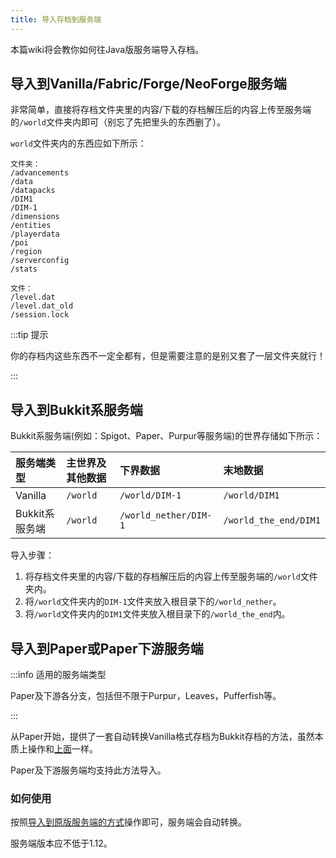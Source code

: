 ```yaml
---
title: 导入存档到服务端
---
```


本篇wiki将会教你如何往Java版服务端导入存档。

## 导入到Vanilla/Fabric/Forge/NeoForge服务端

非常简单，直接将存档文件夹里的内容/下载的存档解压后的内容上传至服务端的`/world`文件夹内即可（别忘了先把里头的东西删了）。

`world`文件夹内的东西应如下所示：

```text
文件夹：
/advancements
/data
/datapacks
/DIM1
/DIM-1
/dimensions
/entities
/playerdata
/poi
/region
/serverconfig
/stats

文件：
/level.dat
/level.dat_old
/session.lock
```

:::tip 提示

你的存档内这些东西不一定全都有，但是需要注意的是别又套了一层文件夹就行！

:::

## 导入到Bukkit系服务端

Bukkit系服务端(例如：Spigot、Paper、Purpur等服务端)的世界存储如下所示：

| 服务端类型 | 主世界及其他数据 | 下界数据 | 末地数据 |
| :---- | :---- | :---- | :---- |
| Vanilla | `/world` | `/world/DIM-1` | `/world/DIM1` |
| Bukkit系服务端 | `/world` | `/world_nether/DIM-1` | `/world_the_end/DIM1` |

导入步骤：

1. 将存档文件夹里的内容/下载的存档解压后的内容上传至服务端的`/world`文件夹内。
2. 将`/world`文件夹内的`DIM-1`文件夹放入根目录下的`/world_nether`。
3. 将`/world`文件夹内的`DIM1`文件夹放入根目录下的`/world_the_end`内。

## 导入到Paper或Paper下游服务端

:::info 适用的服务端类型

Paper及下游各分支，包括但不限于Purpur，Leaves，Pufferfish等。

:::

从Paper开始，提供了一套自动转换Vanilla格式存档为Bukkit存档的方法，虽然本质上操作和[上面](#导入到bukkit系服务端)一样。

Paper及下游服务端均支持此方法导入。

### 如何使用

按照[导入到原版服务端的方式](#导入到vanillafabricforgeneoforge服务端)操作即可，服务端会自动转换。

服务端版本应不低于1.12。
